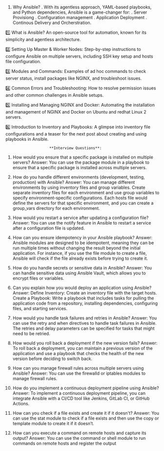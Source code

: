 1. Why Ansible?
 . With its agentless approach, YAML-based playbooks, and Python dependencies, Ansible is a game-changer for:
   . Server Provisiong
   . Configuration management
   . Application Deployment
   . Continous Delivery and Orcherstration.
   
1️⃣ What is Ansible?
An open-source tool for automation, known for its simplicity and agentless architecture.

2️⃣ Setting Up Master & Worker Nodes:
Step-by-step instructions to configure Ansible on multiple servers, including SSH key setup and hosts file configuration.

3️⃣ Modules and Commands:
Examples of ad hoc commands to check server status, install packages like NGINX, and troubleshoot issues.

4️⃣ Common Errors and Troubleshooting:
How to resolve permission issues and other common challenges in Ansible setups.

5️⃣ Installing and Managing NGINX and Docker:
Automating the installation and management of NGINX and Docker on Ubuntu and redhat Linux 2 servers.

6️⃣ Introduction to Inventory and Playbooks:
A glimpse into inventory file configurations and a teaser for the next post about creating and using playbooks in Ansible.


              			**Interview Questions**:

1. How would you ensure that a specific package is installed on multiple servers?
Answer: You can use the package module in a playbook to ensure that a specific package is installed across multiple servers. 

2. How do you handle different environments (development, testing, production) with Ansible?
Answer: You can manage different environments by using inventory files and group variables. Create separate inventory files for each environment and use group variables to specify environment-specific configurations. Each hosts file would define the servers for that specific environment, and you can create a group_vars directory for each environment.

3. How would you restart a service after updating a configuration file?
Answer: You can use the notify feature in Ansible to restart a service after a configuration file is updated.

4. How can you ensure idempotency in your Ansible playbook?
Answer: Ansible modules are designed to be idempotent, meaning they can be run multiple times without changing the result beyond the initial application. For instance, if you use the file module to create a file, Ansible will check if the file already exists before trying to create it.

5. How do you handle secrets or sensitive data in Ansible?
Answer: You can handle sensitive data using Ansible Vault, which allows you to encrypt files or variables. 

6. Can you explain how you would deploy an application using Ansible?
Answer: Define Inventory: Create an inventory file with the target hosts.
Create a Playbook: Write a playbook that includes tasks for pulling the application code from a repository, installing dependencies, configuring files, and starting services.

7. How would you handle task failures and retries in Ansible?
Answer: You can use the retry and when directives to handle task failures in Ansible. The retries and delay parameters can be specified for tasks that might need to be retried.

8. How would you roll back a deployment if the new version fails?
Answer: To roll back a deployment, you can maintain a previous version of the application and use a playbook that checks the health of the new version before deciding to switch back.

9. How can you manage firewall rules across multiple servers using Ansible?
Answer: You can use the firewalld or iptables modules to manage firewall rules. 

10. How do you implement a continuous deployment pipeline using Ansible?
Answer: To implement a continuous deployment pipeline, you can integrate Ansible with a CI/CD tool like Jenkins, GitLab CI, or GitHub Actions. 

11. How can you check if a file exists and create it if it doesn't?
Answer: You can use the stat module to check if a file exists and then use the copy or template module to create it if it doesn’t.

12. How can you execute a command on remote hosts and capture its output?
Answer: You can use the command or shell module to run commands on remote hosts and register the output
